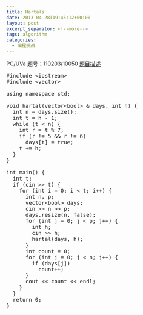 ```yaml
---
title: Hartals
date: 2013-04-28T19:45:12+00:00
layout: post
excerpt_separator: <!--more-->
tags: algorithm
categories:
  - 编程挑战
---
```

PC/UVa 题号：110203/10050 <a href="http://uva.onlinejudge.org/index.php?option=com_onlinejudge&Itemid=8&category=30&page=show_problem&problem=991" target="_blank">题目描述</a><!--more-->

<pre class="brush: cpp; title: ; notranslate" title="">#include &lt;iostream&gt;
#include &lt;vector&gt;

using namespace std;

void hartal(vector&lt;bool&gt; & days, int h) {
  int n = days.size();
  int t = h - 1;
  while (t &lt; n) {
    int r = t % 7;
    if (r != 5 && r != 6)
      days[t] = true;
    t += h;
  }
}

int main() {
  int t;
  if (cin &gt;&gt; t) {
    for (int i = 0; i &lt; t; i++) {
      int n, p;
      vector&lt;bool&gt; days;
      cin &gt;&gt; n &gt;&gt; p;
      days.resize(n, false);
      for (int j = 0; j &lt; p; j++) {
        int h;
        cin &gt;&gt; h;
        hartal(days, h);
      }
      int count = 0;
      for (int j = 0; j &lt; n; j++) {
        if (days[j])
          count++;
      }
      cout &lt;&lt; count &lt;&lt; endl;
    }
  }
  return 0;
}
</pre>


